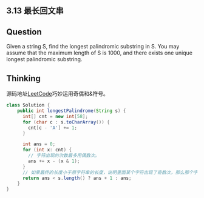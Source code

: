 ## 3.13 最长回文串



## Question

Given a string S, find the longest palindromic substring in S. You may assume that the maximum length of S is 1000, and there exists one unique longest palindromic substring.



## Thinking

源码地址[LeetCode](https://leetcode-cn.com/problems/longest-palindrome/solution/javade-2chong-shi-xian-fang-fa-by-sweetiee/)巧妙运用奇偶和&符号。

```java
class Solution {
    public int longestPalindrome(String s) {
      int[] cnt = new int[58];
      for (char c : s.toCharArray()) {
        cnt[c - 'A'] += 1;
      }

      int ans = 0;
      for (int x: cnt) {
        // 字符出现的次数最多用偶数次。
        ans += x - (x & 1);
      }
      // 如果最终的长度小于原字符串的长度，说明里面某个字符出现了奇数次，那么那个字符可以放在回文串的中间，所以额外再加一。
      return ans < s.length() ? ans + 1 : ans;  
    }
}

```

